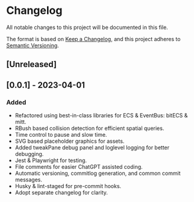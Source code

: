 # Changelog

All notable changes to this project will be documented in this file.

The format is based on [Keep a Changelog](https://keepachangelog.com/en/1.0.0/),
and this project adheres to [Semantic Versioning](https://semver.org/spec/v2.0.0.html).

## [Unreleased]

## [0.0.1] - 2023-04-01

### Added

- Refactored using best-in-class libraries for ECS & EventBus: bitECS & mitt.
- RBush based collision detection for efficient spatial queries.
- Time control to pause and slow time.
- SVG based placeholder graphics for assets.
- Added tweakPane debug panel and loglevel logging for better debugging.
- Jest & Playwright for testing.
- File comments for easier ChatGPT assisted coding.
- Automatic versioning, commitlog generation, and common commit messages.
- Husky & lint-staged for pre-commit hooks.
- Adopt separate changelog for clarity.
